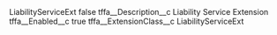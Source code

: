 <?xml version="1.0" encoding="UTF-8"?>
<CustomMetadata xmlns="http://soap.sforce.com/2006/04/metadata" xmlns:xsi="http://www.w3.org/2001/XMLSchema-instance" xmlns:xsd="http://www.w3.org/2001/XMLSchema">
    <label>LiabilityServiceExt</label>
    <protected>false</protected>
    <values>
        <field>tffa__Description__c</field>
        <value xsi:type="xsd:string">Liability Service Extension</value>
    </values>
    <values>
        <field>tffa__Enabled__c</field>
        <value xsi:type="xsd:boolean">true</value>
    </values>
    <values>
        <field>tffa__ExtensionClass__c</field>
        <value xsi:type="xsd:string">LiabilityServiceExt</value>
    </values>
</CustomMetadata>
